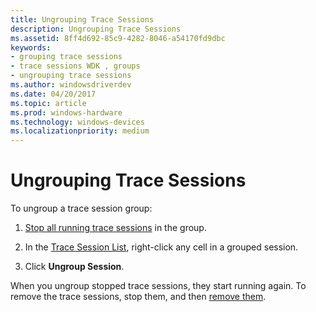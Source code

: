 ```yaml
---
title: Ungrouping Trace Sessions
description: Ungrouping Trace Sessions
ms.assetid: 8ff4d692-85c9-4282-8046-a54170fd9dbc
keywords:
- grouping trace sessions
- trace sessions WDK , groups
- ungrouping trace sessions
ms.author: windowsdriverdev
ms.date: 04/20/2017
ms.topic: article
ms.prod: windows-hardware
ms.technology: windows-devices
ms.localizationpriority: medium
---
```


# Ungrouping Trace Sessions


To ungroup a trace session group:

1.  [Stop all running trace sessions](stopping-a-trace-session.md) in the group.

2.  In the [Trace Session List](trace-session-list.md), right-click any cell in a grouped session.

3.  Click **Ungroup Session**.

When you ungroup stopped trace sessions, they start running again. To remove the trace sessions, stop them, and then [remove them](removing-a-trace-session.md).

 

 





